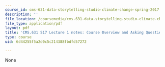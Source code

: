 ```yaml
---
course_id: cms-631-data-storytelling-studio-climate-change-spring-2017
description: ''
file_location: /coursemedia/cms-631-data-storytelling-studio-climate-change-spring-2017/6d44255f5a2d0c5c214388fbdfd57272_MITCMS_631S17_lec1_intro_nt.pdf
file_type: application/pdf
layout: pdf
title: 'CMS.631 S17 Lecture 1 notes: Course Overview and Asking Questions'
type: course
uid: 6d44255f5a2d0c5c214388fbdfd57272

---
```

None